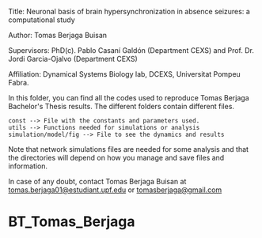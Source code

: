 
Title: Neuronal basis of brain hypersynchronization in absence seizures: a computational study

Author: Tomas Berjaga Buisan

Supervisors: PhD(c). Pablo Casaní Galdón (Department CEXS) and Prof. Dr. Jordi Garcia-Ojalvo (Department CEXS)

Affiliation: Dynamical Systems Biology lab, DCEXS, Universitat Pompeu Fabra.


In this folder, you can find all the codes used to reproduce Tomas Berjaga Bachelor's Thesis results.
The different folders contain different files.

	const --> File with the constants and parameters used.
	utils --> Functions needed for simulations or analysis
	simulation/model/fig --> File to see the dynamics and results

Note that network simulations files are needed for some analysis and that the directories will depend on how
you manage and save files and information.

In case of any doubt, contact Tomas Berjaga Buisan at tomas.berjaga01@estudiant.upf.edu or tomasberjaga@gmail.com 


# BT_Tomas_Berjaga
